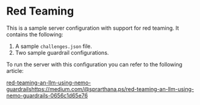 # Red Teaming

This is a sample server configuration with support for red teaming. It contains the following:

1. A sample `challenges.json` file.
2. Two sample guardrail configurations.

To run the server with this configuration you can refer to the following article:

[red-teaming-an-llm-using-nemo-guardrails](https://medium.com/@sprarthana.ps/red-teaming-an-llm-using-nemo-guardrails-0656c1d65e76)https://medium.com/@sprarthana.ps/red-teaming-an-llm-using-nemo-guardrails-0656c1d65e76

